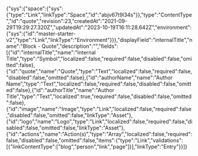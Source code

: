 {"sys":{"space":{"sys":{"type":"Link","linkType":"Space","id":"abjv67t9l34s"}},"type":"ContentType","id":"quote","revision":23,"createdAt":"2021-09-29T19:29:27.320Z","updatedAt":"2023-10-19T16:11:28.642Z","environment":{"sys":{"id":"master-starter-v2","type":"Link","linkType":"Environment"}}},"displayField":"internalTitle","name":"Block - Quote","description":"","fields":[{"id":"internalTitle","name":"Internal Title","type":"Symbol","localized":false,"required":false,"disabled":false,"omitted":false},{"id":"quote","name":"Quote","type":"Text","localized":false,"required":false,"disabled":false,"omitted":false},{"id":"authorName","name":"Author Name","type":"Text","localized":false,"required":false,"disabled":false,"omitted":false},{"id":"authorTitle","name":"Author Title","type":"Text","localized":true,"required":false,"disabled":false,"omitted":false},{"id":"image","name":"Image","type":"Link","localized":false,"required":false,"disabled":false,"omitted":false,"linkType":"Asset"},{"id":"logo","name":"Logo","type":"Link","localized":false,"required":false,"disabled":false,"omitted":false,"linkType":"Asset"},{"id":"actions","name":"Action(s)","type":"Array","localized":false,"required":false,"disabled":false,"omitted":false,"items":{"type":"Link","validations":[{"linkContentType":["blog","person","link","page"]}],"linkType":"Entry"}}]}